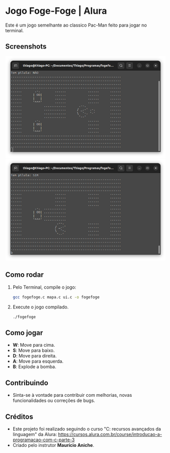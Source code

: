 # Jogo Foge-Foge | Alura

Este é um jogo semelhante ao classico Pac-Man feito para jogar no terminal.

## Screenshots

![Captura 1](Capturas/1.png)
![Captura 2](Capturas/2.png)

## Como rodar

1. Pelo Terminal, compile o jogo:
    ```bash
    gcc fogefoge.c mapa.c ui.c -o fogefoge
    ```

2. Execute o jogo compilado.
    ```bash
    ./fogefoge
    ```

## Como jogar

- **W**: Move para cima.
- **S**: Move para baixo.
- **D**: Move para direita.
- **A**: Move para esquerda.
- **B**: Explode a bomba.

## Contribuindo

- Sinta-se à vontade para contribuir com melhorias, novas funcionalidades ou correções de bugs.

## Créditos

- Este projeto foi realizado seguindo o curso "C: recursos avançados da linguagem" da Alura: https://cursos.alura.com.br/course/introducao-a-programacao-com-c-parte-3
- Criado pelo instrutor **Maurício Aniche**.
